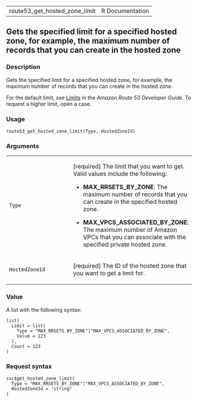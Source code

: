 <table style="width: 100%;">
<tbody>
<tr class="odd">
<td>route53_get_hosted_zone_limit</td>
<td style="text-align: right;">R Documentation</td>
</tr>
</tbody>
</table>

## Gets the specified limit for a specified hosted zone, for example, the maximum number of records that you can create in the hosted zone

### Description

Gets the specified limit for a specified hosted zone, for example, the
maximum number of records that you can create in the hosted zone.

For the default limit, see
[Limits](https://docs.aws.amazon.com/Route53/latest/DeveloperGuide/DNSLimitations.html)
in the *Amazon Route 53 Developer Guide*. To request a higher limit,
open a case.

### Usage

    route53_get_hosted_zone_limit(Type, HostedZoneId)

### Arguments

<table>
<colgroup>
<col style="width: 35%" />
<col style="width: 65%" />
</colgroup>
<tbody>
<tr class="odd">
<td><code id="route53_get_hosted_zone_limit_:_Type">Type</code></td>
<td><p>[required] The limit that you want to get. Valid values include
the following:</p>
<ul>
<li><p><strong>MAX_RRSETS_BY_ZONE</strong>: The maximum number of
records that you can create in the specified hosted zone.</p></li>
<li><p><strong>MAX_VPCS_ASSOCIATED_BY_ZONE</strong>: The maximum number
of Amazon VPCs that you can associate with the specified private hosted
zone.</p></li>
</ul></td>
</tr>
<tr class="even">
<td><code
id="route53_get_hosted_zone_limit_:_HostedZoneId">HostedZoneId</code></td>
<td><p>[required] The ID of the hosted zone that you want to get a limit
for.</p></td>
</tr>
</tbody>
</table>

### Value

A list with the following syntax:

    list(
      Limit = list(
        Type = "MAX_RRSETS_BY_ZONE"|"MAX_VPCS_ASSOCIATED_BY_ZONE",
        Value = 123
      ),
      Count = 123
    )

### Request syntax

    svc$get_hosted_zone_limit(
      Type = "MAX_RRSETS_BY_ZONE"|"MAX_VPCS_ASSOCIATED_BY_ZONE",
      HostedZoneId = "string"
    )
